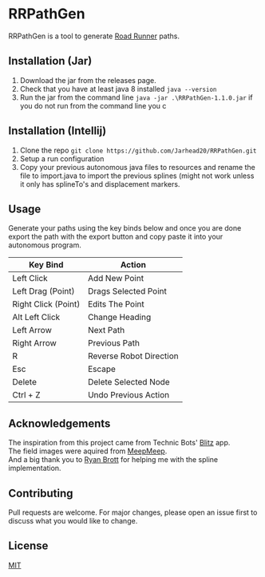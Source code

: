 # RRPathGen

RRPathGen is a tool to generate [Road Runner](https://github.com/acmerobotics/road-runner) paths.

## Installation (Jar)

1. Download the jar from the releases page.
2. Check that you have at least java 8 installed `java --version`
3. Run the jar from the command line `java -jar .\RRPathGen-1.1.0.jar` if you do not run from the command line you c


## Installation (Intellij)

1. Clone the repo `git clone https://github.com/Jarhead20/RRPathGen.git`
2. Setup a run configuration
3. Copy your previous autonomous java files to resources and rename the file to import.java to import the previous splines (might not work unless it only has splineTo's and displacement markers.

## Usage

Generate your paths using the key binds below and once you are done export the path with the export button and copy paste it into your autonomous program.

| Key Bind            | Action                  |
|---------------------|-------------------------|
| Left Click          | Add New Point           |
| Left Drag (Point)   | Drags Selected Point    |
| Right Click (Point) | Edits The Point         |
| Alt Left Click      | Change Heading          |
| Left Arrow          | Next Path               |
| Right Arrow         | Previous Path           |
| R                   | Reverse Robot Direction |
| Esc                 | Escape                  |
| Delete              | Delete Selected Node    |
| Ctrl + Z            | Undo Previous Action    |

## Acknowledgements 
The inspiration from this project came from Technic Bots' [Blitz](https://technicbots.com/Blitz) app.<br />
The field images were aquired from [MeepMeep](https://github.com/NoahBres/MeepMeep).<br />
And a big thank you to [Ryan Brott](https://github.com/rbrott) for helping me with the spline implementation.

## Contributing
Pull requests are welcome. For major changes, please open an issue first to discuss what you would like to change.

## License
[MIT](https://choosealicense.com/licenses/mit/)
